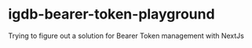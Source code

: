 # igdb-bearer-token-playground
Trying to figure out a solution for Bearer Token management with NextJs
